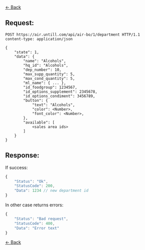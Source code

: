 [← Back](README.md)

## Request: 

```http
POST https://air.untill.com/api/air-bo/1/department HTTP/1.1
content-type: application/json

{
    "state": 1,
    "data": {
        "name": "Alcohols",
        "hq_id": "Alcohols",
        "dep_number": 10,
        "max_supp_quantity": 5,
        "max_cond_quantity": 5,
        "ml_name": { ... },
        "id_foodgroup": 1234567,
        "id_options_supplement": 2345678,
        "id_options_condiment": 3456789,
        "button": {
            "text": "Alcohols",
            "color": <Number>,
            "font_color": <Number>,
        },
        "available": [
            <sales area ids>
        ]
    }
}
```

## Response: 

If success:

```javascript 
{
    "Status": "Ok",
    "StatusCode": 200,
    "Data": 1234 // new department id
}
```

In other case returns errors:

```javascript
{
    "Status": "Bad request",
    "StatusCode": 400,
    "Data": "Error text"
}
```

[← Back](README.md)
